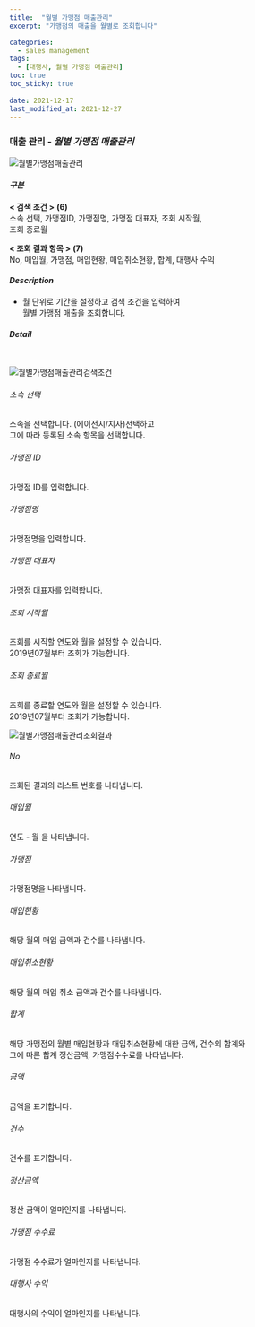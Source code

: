 ```yaml
---
title:  "월별 가맹점 매출관리"
excerpt: "가맹점의 매출을 월별로 조회합니다"

categories:
  - sales management
tags:
  - [대행사, 월별 가맹점 매출관리]
toc: true
toc_sticky: true
 
date: 2021-12-17
last_modified_at: 2021-12-27
---
```

### 매출 관리 - *월별 가맹점 매출관리*
![월별가맹점매출관리](https://user-images.githubusercontent.com/95394003/146711885-98a0ea97-c1e2-41e2-982d-d5ef3c2c2961.jpeg)

#### *구분* <br>
**< 검색 조건 >** **(6)**
<br>소속 선택, 가맹점ID, 가맹점명, 가맹점 대표자, 조회 시작월,<br>조회 종료월

**< 조회 결과 항목 >** **(7)**
<br>No, 매입월, 가맹점, 매입현황, 매입취소현황, 합계, 대행사 수익

#### *Description*
- 월 단위로 기간을 설정하고 검색 조건을 입력하여<br>월별 가맹점 매출을 조회합니다.

#### *Detail*
<br>

![월별가맹점매출관리검색조건](https://user-images.githubusercontent.com/95394003/146712388-0883091c-efad-4249-8c43-26aee4eed77d.jpeg)
###### 소속 선택
소속을 선택합니다. (에이전시/지사)선택하고<br>그에 따라 등록된 소속 항목을 선택합니다.

###### 가맹점 ID
가맹점 ID를 입력합니다.

###### 가맹점명
가맹점명을 입력합니다.

###### 가맹점 대표자
가맹점 대표자를 입력합니다.

###### 조회 시작월
조회를 시직할 연도와 월을 설정할 수 있습니다.<br>2019년07월부터 조회가 가능합니다.

###### 조회 종료월
조회를 종료할 연도와 월을 설정할 수 있습니다.<br>2019년07월부터 조회가 가능합니다.
<br>

![월별가맹점매출관리조회결과](https://user-images.githubusercontent.com/95394003/146712437-dad65538-7f96-4378-ac92-8aaa5f72be8f.jpeg)
###### No
조회된 결과의 리스트 번호를 나타냅니다.

###### 매입월
연도 - 월 을 나타냅니다.

###### 가맹점
가맹점명을 나타냅니다.

###### 매입현황
해당 월의 매입 금액과 건수를 나타냅니다.

###### 매입취소현황
해당 월의 매입 취소 금액과 건수를 나타냅니다.

###### 합계
해당 가맹점의 월별 매입현황과 매입취소현황에 대한 금액, 건수의 합계와<br>그에 따른 합계 정산금액, 가맹점수수료를 나타냅니다.

###### 금액
금액을 표기합니다.

###### 건수
건수를 표기합니다.

###### 정산금액
정산 금액이 얼마인지를 나타냅니다.

###### 가맹점 수수료
가맹점 수수료가 얼마인지를 나타냅니다.

###### 대행사 수익
대행사의 수익이 얼마인지를 나타냅니다.